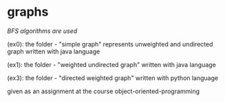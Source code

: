 # graphs

*BFS* *algorithms* *are* *used*

(ex0): 
    the folder - "simple graph" represents unweighted and undirected graph written with java language

(ex1):
    the folder - "weighted undirected graph" written with java language

(ex3):
    the folder - "directed weighted graph" written with python language

given as an assignment at the course object-oriented-programming


